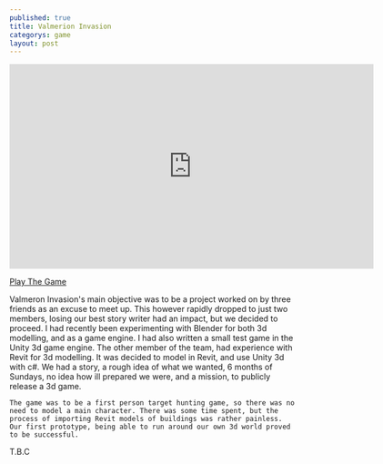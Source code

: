 ```yaml
---
published: true
title: Valmerion Invasion
categorys: game
layout: post
---
```



<iframe width="640" height="360" src="https://www.youtube.com/embed/fFoYqRnEels" frameborder="0" allowfullscreen></iframe>  

<a href="http://www.kongregate.com/games/Studio6Plus1/valmeron-invasion">Play The Game</a>  

Valmeron Invasion's main objective was to be a project worked on by three friends as an excuse to meet up. This however rapidly dropped to just two members, losing our best story writer had an impact, but we decided to proceed. I had recently been experimenting with Blender for both 3d modelling, and as a game engine. I had also written a small test game in the Unity 3d game engine. The other member of the team, had experience with Revit for 3d modelling.  It was decided to model  in Revit, and use Unity 3d with c#.  We had a story, a rough idea of what we wanted, 6 months of Sundays, no idea how ill prepared we were, and a mission, to publicly release a 3d game.  

	The game was to be a first person target hunting game, so there was no need to model a main character. There was some time spent, but the process of importing Revit models of buildings was rather painless. Our first prototype, being able to run around our own 3d world proved to be successful. 


T.B.C
